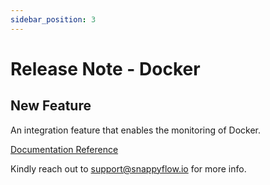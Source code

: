 ```yaml
---
sidebar_position: 3 
---
```

# Release Note - Docker 

## New Feature

An integration feature that enables the monitoring of Docker.

[Documentation Reference](/selfhosted-lite/Integrations/plugin/docker_monitoring)

Kindly reach out to [support@snappyflow.io](mailto:support@snappyflow.io) for more info.

